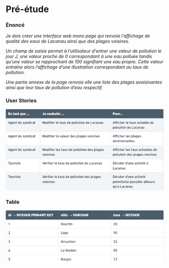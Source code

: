 # Pré-étude

### Énoncé

_Je dois créer une interface web mono page qui renvoie l’affichage de qualité des eaux de Lacanau ainsi que des plages voisines._

_Un champ de saisie permet à l’utilisateur d'entrer une valeur de pollution le jour J, une valeur proche de 0 correspondant à une eau polluée tandis qu’une valeur se rapprochant de 100 signifiant une eau propre. Cette valeur entraîne alors l’affichage d’une illustration correspondant au taux de pollution._

_Une partie annexe de la page renvoie elle une liste des plages avoisinantes ainsi que leur taux de pollution d’eau respectif._

### User Stories

![user stories](./ressources/user_stories.PNG)

### Table

![user stories](./ressources/table.PNG)
